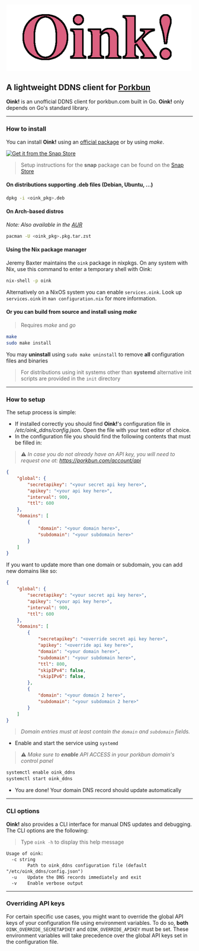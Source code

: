 <img src="Oink!.png" alt="Oink!" width="500"/>

## A lightweight DDNS client for [Porkbun](https://porkbun.com)


**Oink!** is an unofficial DDNS client for porkbun.com built in Go. **Oink!** only depends on Go's standard library.

---
### How to install
You can install **Oink!** using an [official package](https://github.com/RLado/Oink/releases) or by using *make*.

[![Get it from the Snap Store](https://snapcraft.io/static/images/badges/en/snap-store-black.svg)](https://snapcraft.io/oink)
> Setup instructions for the **snap** package can be found on the [Snap Store](https://snapcraft.io/oink)

#### On distributions supporting .deb files (Debian, Ubuntu, ...)
```bash
dpkg -i <oink_pkg>.deb
```

#### On Arch-based distros
*Note: Also available in the [AUR](https://aur.archlinux.org/packages/oink)*
```bash
pacman -U <oink_pkg>.pkg.tar.zst 
```

#### Using the Nix package manager
Jeremy Baxter maintains the `oink` package in nixpkgs.
On any system with Nix, use this command to enter a temporary shell with Oink:
```bash
nix-shell -p oink
```
Alternatively on a NixOS system you can enable `services.oink`.
Look up `services.oink` in `man configuration.nix` for more information.

#### Or you can build from source and install using *make*
> Requires *make* and *go*
```bash
make
sudo make install
```

You may **uninstall** using `sudo make uninstall` to remove **all** configuration files and binaries

> For distributions using init systems other than **systemd** alternative init scripts are provided in the `init` directory

---
### How to setup
The setup process is simple:

- If installed correctly you should find **Oink!**'s configuration file in */etc/oink_ddns/config.json*. Open the file with your text editor of choice.
- In the configuration file you should find the following contents that must be filled in:
> ⚠️ *In case you do not already have an API key, you will need to request one at: https://porkbun.com/account/api*
```json
{
    "global": {
        "secretapikey": "<your secret api key here>",
        "apikey": "<your api key here>",
        "interval": 900,
        "ttl": 600
    },
    "domains": [
        {
            "domain": "<your domain here>",
            "subdomain": "<your subdomain here>"
        }
    ]
}
```

If you want to update more than one domain or subdomain, you can add new domains like so:
```json
{
    "global": {
        "secretapikey": "<your secret api key here>",
        "apikey": "<your api key here>",
        "interval": 900,
        "ttl": 600
    },
    "domains": [
        {
            "secretapikey": "<override secret api key here>",
            "apikey": "<override api key here>",
            "domain": "<your domain here>",
            "subdomain": "<your subdomain here>",
            "ttl": 800,
            "skipIPv4": false,
            "skipIPv6": false,
        },
        {
            "domain": "<your domain 2 here>",
            "subdomain": "<your subdomain 2 here>"
        }
    ]
}
```
> *Domain entries must at least contain the `domain` and `subdomain` fields.*

- Enable and start the service using `systemd`
> ⚠️ *Make sure to **enable** API ACCESS in your porkbun domain's control panel*
```bash
systemctl enable oink_ddns
systemctl start oink_ddns
```
- You are done! Your domain DNS record should update automatically

---
### CLI options
**Oink!** also provides a CLI interface for manual DNS updates and debugging. The CLI options are the following:

> Type `oink -h` to display this help message
```
Usage of oink:
  -c string
    	Path to oink_ddns configuration file (default "/etc/oink_ddns/config.json")
  -u	Update the DNS records immediately and exit
  -v	Enable verbose output
```

---
### Overriding API keys
For certain specific use cases, you might want to override the global API keys of your configuration file using environment variables. To do so, **both** `OINK_OVERRIDE_SECRETAPIKEY` and `OINK_OVERRIDE_APIKEY` must be set. These environment variables will take precedence over the global API keys set in the configuration file.